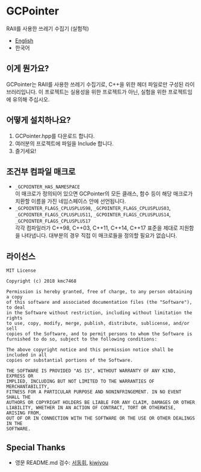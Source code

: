 # GCPointer
RAII를 사용한 쓰레기 수집기 (실험적)
- [English](https://github.com/kmc7468/GCPointer/blob/master/README.md)
- 한국어

## 이게 뭔가요?
GCPointer는 RAII를 사용한 쓰레기 수집기로, C++을 위한 헤더 파일로만 구성된 라이브러리입니다. 이 프로젝트는 실용성을 위한 프로젝트가 아닌, 실험을 위한 프로젝트임에 유의해 주십시오.

## 어떻게 설치하나요?
1. GCPointer.hpp를 다운로드 합니다.
2. 여러분의 프로젝트에 파일을 Include 합니다.
3. 즐기세요!

## 조건부 컴파일 매크로
- `_GCPOINTER_HAS_NAMESPACE`<br>
이 매크로가 정의되어 있으면 GCPointer의 모든 클래스, 함수 등이 해당 매크로가 치환할 이름을 가진 네임스페이스 안에 선언됩니다.
- `_GCPOINTER_FLAGS_CPLUSPLUS98`, `_GCPOINTER_FLAGS_CPLUSPLUS03`, `_GCPOINTER_FLAGS_CPLUSPLUS11`, `_GCPOINTER_FLAGS_CPLUSPLUS14`, `_GCPOINTER_FLAGS_CPLUSPLUS17`<br>
각각 컴파일러가 C++98, C++03, C++11, C++14, C++17 표준을 제대로 지원함을 나타냅니다. 대부분의 경우 직접 이 매크로들을 정의할 필요가 없습니다.

## 라이선스
```
MIT License

Copyright (c) 2018 kmc7468

Permission is hereby granted, free of charge, to any person obtaining a copy
of this software and associated documentation files (the "Software"), to deal
in the Software without restriction, including without limitation the rights
to use, copy, modify, merge, publish, distribute, sublicense, and/or sell
copies of the Software, and to permit persons to whom the Software is
furnished to do so, subject to the following conditions:

The above copyright notice and this permission notice shall be included in all
copies or substantial portions of the Software.

THE SOFTWARE IS PROVIDED "AS IS", WITHOUT WARRANTY OF ANY KIND, EXPRESS OR
IMPLIED, INCLUDING BUT NOT LIMITED TO THE WARRANTIES OF MERCHANTABILITY,
FITNESS FOR A PARTICULAR PURPOSE AND NONINFRINGEMENT. IN NO EVENT SHALL THE
AUTHORS OR COPYRIGHT HOLDERS BE LIABLE FOR ANY CLAIM, DAMAGES OR OTHER
LIABILITY, WHETHER IN AN ACTION OF CONTRACT, TORT OR OTHERWISE, ARISING FROM,
OUT OF OR IN CONNECTION WITH THE SOFTWARE OR THE USE OR OTHER DEALINGS IN THE
SOFTWARE.
```

## Special Thanks
- 영문 README.md 검수: [서동휘](https://github.com/suhdonghwi), [kiwiyou](https://github.com/kiwiyou)